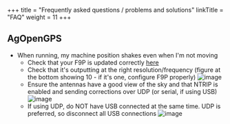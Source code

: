 +++
title = "Frequently asked questions / problems and solutions"
linkTitle = "FAQ"
weight = 11
+++

## AgOpenGPS

* When running, my machine position shakes even when I'm not moving
  * Check that your F9P is updated correctly [here](../../hardware/Boards-Configuration/configuring-the-zed-f9p)
  * Check that it's outputting at the right resolution/frequency (figure at the bottom showing 10 - if it's one, configure F9P properly)
![image](../img/agopengps-resolution.png)
  * Ensure the antennas have a good view of the sky and that NTRIP is enabled and sending corrections over UDP (or serial, if using USB)
![image](../img/agio-check-ntrip.png)
  * If using UDP, do NOT have USB connected at the same time. UDP is preferred, so disconnect all USB connections
![image](../img/agio-disconnect-usb.png)


